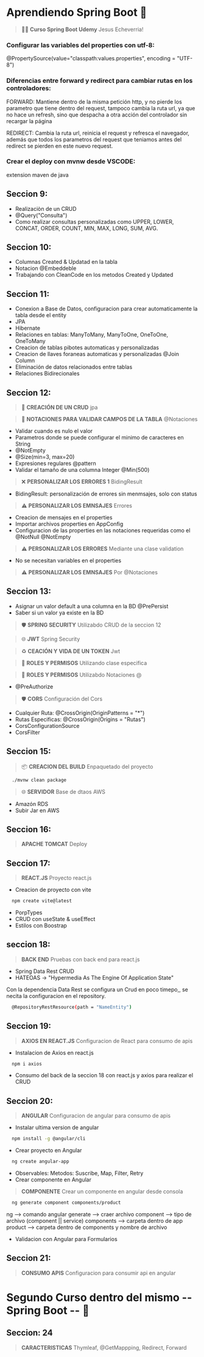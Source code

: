 # Aprendiendo Spring Boot 🍃

> 🧑‍🚀 **Curso Spring Boot Udemy** Jesus Echeverria!

### Configurar las variables del properties con utf-8:

@PropertySource(value="classpath:values.properties", encoding = "UTF-8")

### Diferencias entre forward y redirect para cambiar rutas en los controladores:

FORWARD: Mantiene dentro de la misma petición http, y no pierde los parametro que tiene dentro del request, tampoco cambia la ruta url, ya que no hace un refresh, sino que despacha a otra acción del controlador sin recargar la página

REDIRECT: Cambia la ruta url, reinicia el request y refresca el navegador, además que todos los parametros del request que teniamos antes del redirect se pierden en este nuevo request.

### Crear el deploy con mvnw desde VSCODE:

extension maven de java

## Seccion 9:

* Realizaciòn de un CRUD
* @Query("Consulta")
* Como realizar consultas personalizadas como UPPER, LOWER, CONCAT, ORDER, COUNT, MIN, MAX, LONG, SUM, AVG.

## Seccion 10:

* Columnas Created & Updatad en la tabla
* Notacion @Embeddeble
* Trabajando con CleanCode en los metodos Created y Updated

## Seccion 11:

* Conexion a Base de Datos, configuracion para crear automaticamente la tabla desde el entity
* JPA
* Hibernate
* Relaciones en tablas: ManyToMany, ManyToOne, OneToOne, OneToMany
* Creacion de tablas pibotes automaticas y personalizadas
* Creacion de llaves foraneas automaticas y personalizadas @Join Column
* Eliminación de datos relacionados entre tablas
* Relaciones Bidirecionales

## Seccion 12:

> 🦾 **CREACIÓN DE UN CRUD** jpa

> 🤺 **NOTACIONES PARA VALIDAR CAMPOS DE LA TABLA** @Notaciones

* Validar cuando es nulo el valor
* Parametros donde se puede configurar el minimo de caracteres en String
* @NotEmpty
* @Size(min=3, max=20)
* Expresiones regulares @pattern
* Validar el tamaño de una columna Integer @Min(500)

> ❌ **PERSONALIZAR LOS ERRORES 1** BidingResult

* BidingResult: personalización de errores sin menmsajes, solo con status

> ⚠️ **PERSONALIZAR LOS EMNSAJES** Errores

* Creacion de mensajes en el properties
* Importar archivos properties en AppConfig
* Configuracion de las properties en las notaciones requeridas como el @NotNull @NotEmpty

> ⚠️ **PERSONALIZAR LOS ERRORES** Mediante una clase validation

* No se necesitan variables en el properties

> ⚠️ **PERSONALIZAR LOS EMNSAJES** Por @Notaciones

## Seccion 13:

* Asignar un valor default a una columna en la BD @PrePersist
* Saber si un valor ya existe en la BD

> 🛡️ **SPRING SECURITY** Utilizabdo CRUD de la seccion 12

> 🌐 **JWT** Spring Security

> ♻️ **CEACIÓN Y VIDA DE UN TOKEN** Jwt

> 👤 **ROLES Y PERMISOS** Utilizando clase especifica

> 👤 **ROLES Y PERMISOS** Utilizabdo Notaciones @

* @PreAuthorize

> 🛡️ **CORS** Configuración del Cors

* Cualquier Ruta: @CrossOrigin(OriginPatterns = "*")
* Rutas Especificas: @CrossOrigin(Origins = "Rutas")
* CorsConfigurationSource
* CorsFilter

## Seccion 15: 

> 📦 **CREACION DEL BUILD** Enpaquetado del proyecto

```bash
  ./mvnw clean package
```

> 🌐 **SERVIDOR** Base de dtaos AWS

* Amazón RDS
* Subir Jar en AWS

## Seccion 16: 

> **APACHE TOMCAT** Deploy

## Seccion 17:

> **REACT.JS** Proyecto react.js

* Creacion de proyecto con vite

```bash
  npm create vite@latest
```

* PorpTypes
* CRUD con useState & useEffect
* Estilos con Boostrap 

## seccion 18:

> **BACK END** Pruebas con back end para react.js

* Spring Data Rest CRUD
* HATEOAS -> "Hypermedia As The Engine Of Application State"

Con la dependencia Data Rest se configura un Crud en poco timepo,, se necita la configuracion en el repository.

```bash
  @RepositoryRestResource(path = "NameEntity")
```

## Seccion 19:

> **AXIOS EN REACT.JS** Configuracion de React para consumo de apis

* Instalacion de Axios en react.js
```bash
  npm i axios
```
* Consumo del back de la seccion 18 con react.js y axios para realizar el CRUD

## Seccion 20:

> **ANGULAR** Configuracion de angular para consumo de apis

* Instalar ultima version de angular

```bash
  npm install -g @angular/cli
```
* Crear proyecto en Angular

```bash
  ng create angular-app
```
* Observables: Metodos: Suscribe, Map, Filter, Retry
* Crear componente en Angular

> **COMPONENTE** Crear un componente en angular desde consola

```bash
  ng generate component components/product
``` 

ng --> comando angular
generate --> craer archivo
component --> tipo de archivo (component || service)
components --> carpeta dentro de app
product --> carpeta dentro de components y nombre de archivo

* Validacion con Angular para Formularios

## Seccion 21:

> **CONSUMO APIS** Configuracion para consumir api en angular

# Segundo Curso dentro del mismo -- Spring Boot -- 🍃

## Seccion: 24

> **CARACTERISTICAS** Thymleaf, @GetMappping, Redirect, Forward